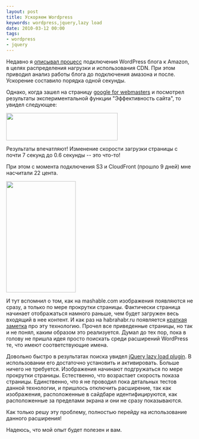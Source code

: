 ```yaml
---
layout: post
title: Ускоряем Wordpress
keywords: wordpress,jquery,lazy load
date: 2010-03-12 00:00
tags:
- wordpress
- jquery
---
```

Недавно я <a href="/2010/03/03/wordpress-amazon/">описывал процесс</a> подключения WordPress блога к Amazon, в целях распределения нагрузки и использования CDN. При этом приводил анализ работы блога до подключения амазона и после. Ускорение составило порядка одной секунды.

Однако, когда зашел на страницу <a href="http://www.google.com/webmasters/tools/" rel="nofollow">google for webmasters</a> и посмотрел результаты экспериментальной функции "Эффективность сайта", то увидел следующее:

<a href="https://static.juev.org/2010/03/page-speed.png"><img class="aligncenter size-medium wp-image-950" title="page speed" src="https://static.juev.org/2010/03/page-speed-300x74.png" alt="" width="300" height="74" /></a>

Результаты впечатляют! Изменение скорости загрузки страницы с почти 7 секунд до 0.6 секунды -- это что-то!

При этом с момента подключения S3 и CloudFront (прошло 9 дней) мне насчитали 22 цента.

<a href="https://static.juev.org/2010/03/amazon.png"><img class="aligncenter size-medium wp-image-951" title="amazon" src="https://static.juev.org/2010/03/amazon-187x300.png" alt="" width="187" height="300" /></a>

И тут вспомнил о том, как на mashable.com изображения появляются не сразу, а только по мере прокрутки страницы. Фактически страница начинает отображаться намного раньше, чем будет загружен весь входящий в нее контент. И как раз на habrahabr.ru появляется <a href="http://habrahabr.ru/blogs/client_side_optimization/87083/" rel="nofollow">краткая заметка</a> про эту технологию. Прочел все приведенные страницы, но так и не понял, каким образом это реализуется. Думал до тех пор, пока в голову не пришла идея просто поискать среди расширений WordPress те, что имеют соответствующие имена.

Довольно быстро в результатах поиска увидел <a href="http://github.com/ayn/wp-jquery-lazy-load/" rel="nofollow">jQuery lazy load plugin</a>. В использовании его достаточно установить и активировать. Больше ничего не требуется. Изображения начинают подгружаться по мере прокрутки страницы. Естественно, что возрастает скорость показа страницы. Единственно, что я не проводил пока детальных тестов данной технологии, и пришлось отключить расширение, так как изображения, расположенные в сайдбаре идентифицируются, как расположенные за пределами экрана и они не сразу показываются.

Как только решу эту проблему, полностью перейду на использование данного расширения!

Надеюсь, что мой опыт будет полезен и вам.
